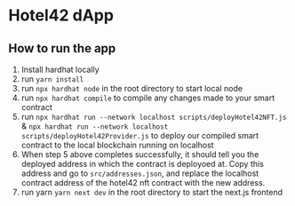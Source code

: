 # Hotel42 dApp

## How to run the app
1. Install hardhat locally
2. run `yarn install`
3. run `npx hardhat node` in the root directory to start local node
4. run `npx hardhat compile` to compile any changes made to your smart contract
5. run `npx hardhat run --network localhost scripts/deployHotel42NFT.js` & `npx hardhat run --network localhost scripts/deployHotel42Provider.js` to deploy our compiled smart contract to the local blockchain running on localhost
6. When step 5 above completes successfully, it should tell you the deployed address in which the contract is deployoed at. Copy this address and go to `src/addresses.json`, and replace the localhost contract address of the hotel42 nft contract with the new address.
8. run yarn `yarn next dev` in the root directory to start the next.js frontend
